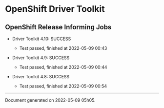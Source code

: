 
OpenShift Driver Toolkit
========================

OpenShift Release Informing Jobs
--------------------------------



* Driver Toolkit 4.10: SUCCESS
  - Test passed, finished at 2022-05-09 00:43








* Driver Toolkit 4.9: SUCCESS
  - Test passed, finished at 2022-05-09 00:44








* Driver Toolkit 4.8: SUCCESS
  - Test passed, finished at 2022-05-09 00:54






---
Document generated on 2022-05-09 05h05.
